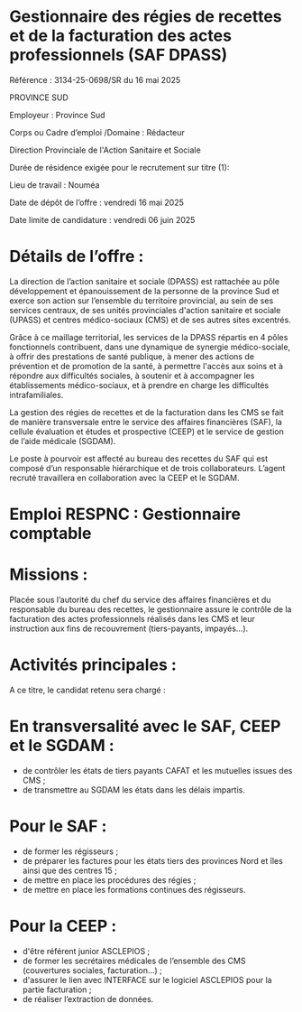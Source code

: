 # Gestionnaire des régies de recettes et de la facturation des actes professionnels (SAF DPASS)

Référence : 3134-25-0698/SR du 16 mai 2025

PROVINCE SUD

Employeur : Province Sud

Corps ou Cadre d’emploi /Domaine : Rédacteur

Direction Provinciale de l'Action Sanitaire et Sociale

Durée de résidence exigée pour le recrutement sur titre (1):

Lieu de travail : Nouméa

Date de dépôt de l’offre : vendredi 16 mai 2025

Date limite de candidature : vendredi 06 juin 2025

# Détails de l’offre :

La direction de l’action sanitaire et sociale (DPASS) est rattachée au pôle développement et épanouissement de la personne de la province Sud et exerce son action sur l’ensemble du territoire provincial, au sein de ses services centraux, de ses unités provinciales d'action sanitaire et sociale (UPASS) et centres médico-sociaux (CMS) et de ses autres sites excentrés.

Grâce à ce maillage territorial, les services de la DPASS répartis en 4 pôles fonctionnels contribuent, dans une dynamique de synergie médico-sociale, à offrir des prestations de santé publique, à mener des actions de prévention et de promotion de la santé, à permettre l'accès aux soins et à répondre aux difficultés sociales, à soutenir et à accompagner les établissements médico-sociaux, et à prendre en charge les difficultés intrafamiliales.

La gestion des régies de recettes et de la facturation dans les CMS se fait de manière transversale entre le service des affaires financières (SAF), la cellule évaluation et études et prospective (CEEP) et le service de gestion de l’aide médicale (SGDAM).

Le poste à pourvoir est affecté au bureau des recettes du SAF qui est composé d’un responsable hiérarchique et de trois collaborateurs. L’agent recruté travaillera en collaboration avec la CEEP et le SGDAM.

# Emploi RESPNC : Gestionnaire comptable

# Missions :

Placée sous l’autorité du chef du service des affaires financières et du responsable du bureau des recettes, le gestionnaire assure le contrôle de la facturation des actes professionnels réalisés dans les CMS et leur instruction aux fins de recouvrement (tiers-payants, impayés…).

# Activités principales :

A ce titre, le candidat retenu sera chargé :

# En transversalité avec le SAF, CEEP et le SGDAM :

- de contrôler les états de tiers payants CAFAT et les mutuelles issues des CMS ;
- de transmettre au SGDAM les états dans les délais impartis.

# Pour le SAF :

- de former les régisseurs ;
- de préparer les factures pour les états tiers des provinces Nord et îles ainsi que des centres 15 ;
- de mettre en place les procédures des régies ;
- de mettre en place les formations continues des régisseurs.

# Pour la CEEP :

- d'être référent junior ASCLEPIOS ;
- de former les secrétaires médicales de l’ensemble des CMS (couvertures sociales, facturation…) ;
- d'assurer le lien avec INTERFACE sur le logiciel ASCLEPIOS pour la partie facturation ;
- de réaliser l’extraction de données.